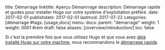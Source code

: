title: Démarrage
linktitle: Aperçu Démanrrage
description: Démarrage rapide et guides pour installer Hugo sur votre système d'exploitation préféré.
date: 2017-02-01
publishdate: 2017-02-01
lastmod: 2017-07-22
categories: [démarrage
#tags: [usage,docs]
menu:
  docs:
    parent: "demarrage"
    weight: 1
weight: 0001	#rem
draft: false
aliases: [/overview/introduction/]
toc: false


Si c'est la première fois que vous utilisez Hugo et que vous avez [déjà installé Hugo sur votre machine](/installer-hugo/), nous recommandons le [démarrage rapide](/quickstart/).

